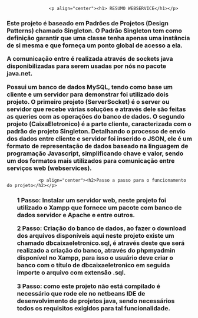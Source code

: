                     <p align="center"><h1> RESUMO WEBSERVICE</h1></p>     

<h3><p>
Este projeto é baseado em Padrões de Projetos (Design Patterns) chamado Singleton. O Padrão Singleton tem como definição garantir que uma classe tenha apenas uma instância de si mesma e que forneça um ponto global de acesso a ela.
</p><p>
A comunicação entre é realizada através de sockets java disponibilizadas para serem usadas por nós no pacote java.net.
<p>
Possui um banco de dados MySQL, tendo como base um cliente e um servidor para demonstrar foi utilizado dois projeto. O primeiro projeto (ServerSocket) é o server ou servidor que recebe várias soluções e através dele são feitas as queries com as operações do banco de dados.
O segundo projeto (CaixaEletronico) é a parte cliente, caracterizada com o padrão de projeto Singleton. Detalhando o processo de envio dos dados entre cliente e servidor foi inserido o JSON, ele é um formato de representação de dados baseado na linguagem de programação Javascript, simplificando chave e valor, sendo um dos formatos mais utilizados para comunicação entre serviços web (webservices).
</p>
</h3>


				<p align="center"><h2>Passo a passo para o funcionamento do projeto</h2></p>
<h3>
<ul>1 Passo: Instalar um servidor web, neste projeto foi utilizado o Xampp que fornece um pacote com banco de dados servidor e Apache e entre outros.</ul>

<ul>2 Passo: Criação do banco de dados, ao fazer o download dos arquivos disponíveis aqui neste projeto existe um chamado dbcaixaeletronico.sql,  é através deste que será realizado a criação do banco, através do phpmyadmin disponível no Xampp, para isso o usuário deve criar o banco com o título  de dbcaixaeletronico em seguida importe o arquivo com extensão .sql.
</ul>
<ul>3 Passo: como este projeto não está compilado é necessário que rode ele no netbeans IDE de desenvolvimento de projetos java, sendo necessários todos os requisitos exigidos para tal funcionalidade.
</ul></h3>
